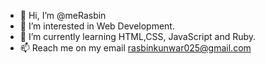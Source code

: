 - 👋 Hi, I’m @meRasbin
- 👀 I’m interested in Web Development.
- 🌱 I’m currently learning HTML,CSS, JavaScript and Ruby.
- 📫 Reach me on my email rasbinkunwar025@gmail.com

<!---
meRasbin/meRasbin is a ✨ special ✨ repository because its `README.md` (this file) appears on your GitHub profile.
You can click the Preview link to take a look at your changes.
--->
